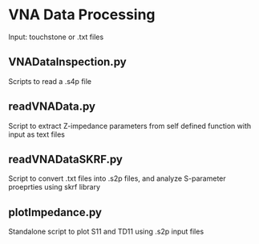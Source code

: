 # VNA Data Processing
Input: touchstone or .txt files

## VNADataInspection.py
Scripts to read a .s4p file

## readVNAData.py
Script to extract Z-impedance parameters from self defined function with input as text files

## readVNADataSKRF.py
Script to convert .txt files into .s2p files, and analyze S-parameter proeprties using skrf library

## plotImpedance.py
Standalone script to plot S11 and TD11 using .s2p input files

